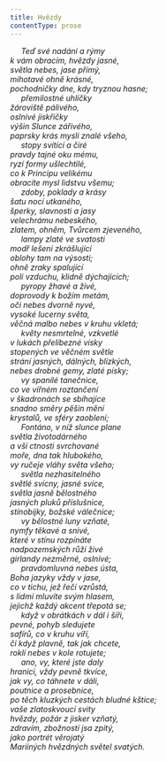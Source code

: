 ```yaml
---
title: Hvězdy
contentType: prose
---
```


     _Teď své nadání a rýmy  
k vám obracím, hvězdy jasné,  
světla nebes, jase přímý,  
mihotavé ohně krásné,  
pochodničky dne, kdy tryznou hasne;  
     přemilostné uhlíčky  
žároviště pálivého,  
oslnivé jiskřičky  
výšin Slunce zářivého,  
paprsky krás mysli znalé všeho,  
     stopy svítící a čiré  
pravdy tajné oku mému,  
ryzí formy ušlechtilé,  
co k Principu velikému  
obracíte mysl lidstvu všemu;  
     zdoby, poklady a krásy  
šatu nocí utkaného,  
šperky, slavnosti a jasy  
velechrámu nebeského,  
zlatem, ohněm, Tvůrcem zjeveného,  
     lampy zlaté ve svatosti  
modř lešení zkrášlující  
oblohy tam na výsosti;  
ohně zraky spalující  
polí vzduchu, klidně dýchajících;  
     pyropy žhavé a živé,  
doprovody k božím metám,  
oči nebes dvorně nyvé,  
vysoké lucerny světa,  
věčná malbo nebes v kruhu vkletá;  
     květy nesmrtelné, vzkvetlé  
v lukách přelíbezné vísky  
stopených ve věčném světle  
strání jasných, dálných, blízkých,  
nebes drobné gemy, zlaté písky;  
     vy spanilé tanečnice,  
co ve vířném roztančení  
v škadronách se sbíhajíce  
snadno směry pěšin mění  
krystalů, ve sféry zaoblení;  
     Fontáno, v níž slunce plane  
světla životodárného  
a vší ctnosti svrchované  
moře, dna tak hlubokého,  
vy ručeje vláhy světa všeho;  
     světla nezhasitelného  
světlé svícny, jasné svíce,  
světla jasně bělostného  
jasných pluků příslušnice,  
stínobijky, božské válečnice;  
     vy bělostné luny vzňaté,  
nymfy těkavé a snivé,  
které v stínu rozpínáte  
nadpozemských růží živé  
girlandy nezměrné, oslnivé;  
     pravdomluvná nebes ústa,  
Boha jazyky vždy v jase,  
co v tichu, jež řečí vzrůstá,  
s lidmi mluvíte svým hlasem,  
jejichž každý akcent třepotá se;  
     když v obrátkách v dál i šíři,  
pevné, pohyb sledujete  
safírů, co v kruhu víří,  
či když plavně, tak jak chcete,  
roklí nebes v kole rotujete;  
     ano, vy, které jste daly  
hranici, vždy pevně tkvíce,  
jak vy, co táhnete v dáli,  
poutnice a prosebnice,  
po těch kluzkých cestách bludné kštice;  
vaše zlatoskvoucí svity  
hvězdy, požár z jisker vzňatý,  
zdravím, zbožností jsa zpitý,  
jako portrét věrojatý  
Mariiných hvězdných světel svatých._
